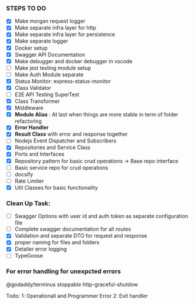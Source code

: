 ### STEPS TO DO

- [x] Make morgan request logger
- [x] Make separate infra layer for http
- [x] Make separate infra layer for persistence
- [x] Make separate logger
- [x] Docker setup
- [x] Swagger API Documentation
- [x] Make debugger and docker debugger in vscode
- [ ] Make jest testing module setup
- [ ] Make Auth Module separate
- [x] Status Monitor: express-status-monitor
- [x] Class Validator
- [ ] E2E API Testing SuperTest
- [x] Class Transformer
- [x] Middleware
- [x] **Module Alias** : At last when things are more stable in term of folder refactoring
- [x] **Error Handler**
- [x] **Result Class** with error and response together
- [ ] Nodejs Event Dispatcher and Subscribers
- [x] Repositories and Service Class
- [x] Ports and Interfaces
- [x] Repository pattern for basic crud operations -> Base repo interface
- [ ] Basic service repo for crud operations
- [ ] docsify
- [ ] Rate Limiter
- [x] Util Classes for basic functionality

### Clean Up Task:

- [ ] Swagger Options with user id and auth token as separate configuration file
- [ ] Complete swagger documentation for all routes
- [x] Validation and separate DTO for request and response
- [x] proper naming for files and folders
- [x] Detailer error logging
- [ ] TypeGoose

### For error handling for unexpcted errors

@godaddy/terminus
stoppable
http-graceful-shutdow

Todo:
1: Operationall and Programmer Error
2: Exit handler

